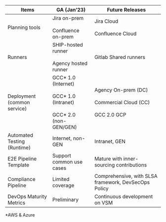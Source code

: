 |Items|GA (Jan’23)|Future Releases|
|---|---|---|
Planning tools | Jira  on-prem<br><br> Confluence  on-prem| Jira Cloud<br><br>Confluence Cloud|
Runners|SHIP-hosted runner<br><br>Agency hosted runner|Gitlab Shared runners
Deployment (common service)|GCC* 1.0 (Internet)<br><br> GCC* 1.0 (Intranet)<br><br>GCC* 2.0 (non-GEN/GEN)|Agency On-prem (DC)<br><br>Commercial Cloud (CC)<br><br>GCC 2.0 GCP|
Automated Testing (Runtime)|Internet, non-GEN|Intranet, GEN|
E2E Pipeline Template|Support common use cases|Mature with inner-sourcing contributions
Compliance Pipeline|Limited coverage|Comprehensive, with SLSA framework, DevSecOps Policy
DevOps Maturity Metrics|Preliminary|Continuous development on VSM

*AWS & Azure